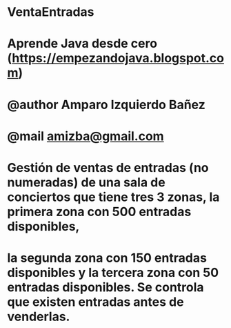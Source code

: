 # VentaEntradas
# Aprende Java desde cero (https://empezandojava.blogspot.com)
#
# @author Amparo Izquierdo Bañez
# @mail amizba@gmail.com
#
# Gestión de ventas de entradas (no numeradas) de una sala de conciertos que tiene tres 3 zonas,  la primera zona con 500 entradas disponibles, 
# la segunda zona con 150 entradas disponibles y la tercera zona con 50 entradas disponibles. Se controla que existen entradas antes de venderlas.
